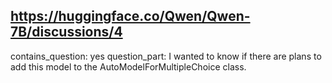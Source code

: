 ## https://huggingface.co/Qwen/Qwen-7B/discussions/4

contains_question: yes
question_part: I wanted to know if there are plans to add this model to the AutoModelForMultipleChoice class.